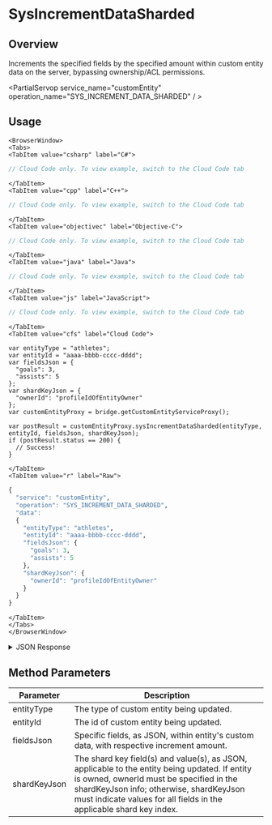 # SysIncrementDataSharded
## Overview
Increments the specified fields by the specified amount within custom entity data on the server, bypassing ownership/ACL permissions.

<PartialServop service_name="customEntity" operation_name="SYS_INCREMENT_DATA_SHARDED" / >

## Usage

```mdx-code-block
<BrowserWindow>
<Tabs>
<TabItem value="csharp" label="C#">
```

```csharp
// Cloud Code only. To view example, switch to the Cloud Code tab
```

```mdx-code-block
</TabItem>
<TabItem value="cpp" label="C++">
```

```cpp
// Cloud Code only. To view example, switch to the Cloud Code tab
```

```mdx-code-block
</TabItem>
<TabItem value="objectivec" label="Objective-C">
```

```objectivec
// Cloud Code only. To view example, switch to the Cloud Code tab
```

```mdx-code-block
</TabItem>
<TabItem value="java" label="Java">
```

```java
// Cloud Code only. To view example, switch to the Cloud Code tab
```

```mdx-code-block
</TabItem>
<TabItem value="js" label="JavaScript">
```

```javascript
// Cloud Code only. To view example, switch to the Cloud Code tab
```

```mdx-code-block
</TabItem>
<TabItem value="cfs" label="Cloud Code">
```

```cfscript
var entityType = "athletes";
var entityId = "aaaa-bbbb-cccc-dddd";
var fieldsJson = {
  "goals": 3,
  "assists": 5
};
var shardKeyJson = {
  "ownerId": "profileIdOfEntityOwner"
};
var customEntityProxy = bridge.getCustomEntityServiceProxy();

var postResult = customEntityProxy.sysIncrementDataSharded(entityType, entityId, fieldsJson, shardKeyJson);
if (postResult.status == 200) {
  // Success!
}
```

```mdx-code-block
</TabItem>
<TabItem value="r" label="Raw">
```

```r
{
  "service": "customEntity",
  "operation": "SYS_INCREMENT_DATA_SHARDED",
  "data":
  {
    "entityType": "athletes",
    "entityId": "aaaa-bbbb-cccc-dddd",
    "fieldsJson": {
      "goals": 3,
      "assists": 5
    },
    "shardKeyJson": {
      "ownerId": "profileIdOfEntityOwner"
    }
  }
}
```

```mdx-code-block
</TabItem>
</Tabs>
</BrowserWindow>
```

<details>
<summary>JSON Response</summary>

```json
{
  "data": {
    "timeToLive": null,
    "createdAt": 1659108750204,
    "data": {
      "goals": 6,
      "assists": 10
    },
    "entityType": "athletes3",
    "entityId": "d40569f4-c3b6-4d9e-89b2-ad5dbe4ba580",
    "acl": {
      "other": 2
    },
    "ownerId": "b015eabb-b0e2-42fb-9ad2-76aa2d7492f8",
    "version": 2,
    "expiresAt": null,
    "updatedAt": 1659986804804
  },
  "status": 200
}
```
</details>

## Method Parameters
Parameter | Description
--------- | -----------
entityType | The type of custom entity being updated.
entityId | The id of custom entity being updated.
fieldsJson | Specific fields, as JSON, within entity's custom data, with respective increment amount.
shardKeyJson | The shard key field(s) and value(s), as JSON, applicable to the entity being updated. If entity is owned, ownerId must be specified in the shardKeyJson info; otherwise, shardKeyJson must indicate values for all fields in the applicable shard key index.


